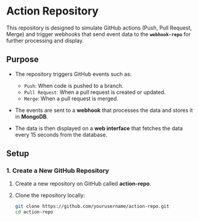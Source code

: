 # Action Repository

This repository is designed to simulate GitHub actions (Push, Pull Request, Merge) and trigger webhooks that send event data to the **`webhook-repo`** for further processing and display.

## Purpose

- The repository triggers GitHub events such as:
  - `Push`: When code is pushed to a branch.
  - `Pull Request`: When a pull request is created or updated.
  - `Merge`: When a pull request is merged.
  
- The events are sent to a **webhook** that processes the data and stores it in **MongoDB**.

- The data is then displayed on a **web interface** that fetches the data every 15 seconds from the database.

## Setup

### 1. Create a New GitHub Repository

1. Create a new repository on GitHub called **action-repo**.
2. Clone the repository locally:

   ```bash
   git clone https://github.com/yourusername/action-repo.git
   cd action-repo
